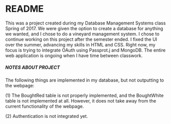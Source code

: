 # README #

This was a project created during my Database Management Systems class Spring of 2017. We were given the option to create a database for anything we wanted, and I chose to do a vineyard management system. I chose to continue working on this project after the semester ended.  I fixed the UI over the summer, advancing my skills in HTML and CSS. Right now, my focus is trying to integrate OAuth using Passprot.j and MongoDB. The entire web application is ongoing when I have time between classwork. 



##### NOTES ABOUT PROJECT ######

The following things are implemented in my database, but not outputting to the webpage: 

(1) The BoughtRed table is not properly implemented, and the BoughtWhite table is not implemented at all. However, it does not take away from the current functionality of the webpage.

(2) Authentication is not integrated yet. 
